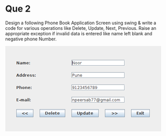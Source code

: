 # Que 2
Design a following Phone Book Application Screen using swing & write a code for various operations like Delete, Update, Next, Previous. Raise an appropriate exception if invalid data is entered like name left blank and negative phone Number.

![PhoneBook](https://github.com/npeersab/T.Y.B.Sc.Comp.Sci./blob/master/Java/assignment8/setb/PhoneBook/screenshot/Screenshot%20at%202016-12-26%2022-19-27.png)
